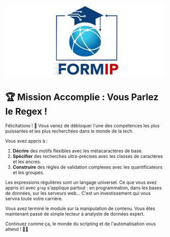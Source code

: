 ![Formip](../assets/formip_logo_padded.png)

# 🏆 Mission Accomplie : Vous Parlez le Regex !

Félicitations ! 🎉 Vous venez de débloquer l'une des compétences les plus puissantes et les plus recherchées dans le monde de la tech.

Vous avez appris à :
1. **Décrire** des motifs flexibles avec les métacaractères de base.
2. **Spécifier** des recherches ultra-précises avec les classes de caractères et les ancres.
3. **Construire** des règles de validation complexes avec les quantificateurs et les groupes.

Les expressions régulières sont un langage universel. Ce que vous avez appris ici avec `grep` s'applique partout : en programmation, dans les bases de données, sur les serveurs web... C'est un investissement qui vous servira toute votre carrière.

Vous avez terminé le module sur la manipulation de contenu. Vous êtes maintenant passé de simple lecteur à analyste de données expert.

Continuez comme ça, le monde du scripting et de l'automatisation vous attend ! 🐧✨